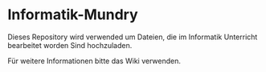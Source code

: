 # Informatik-Mundry


Dieses Repository wird verwended um Dateien, die im Informatik Unterricht bearbeitet worden Sind hochzuladen.

Für weitere Informationen bitte das Wiki verwenden.
